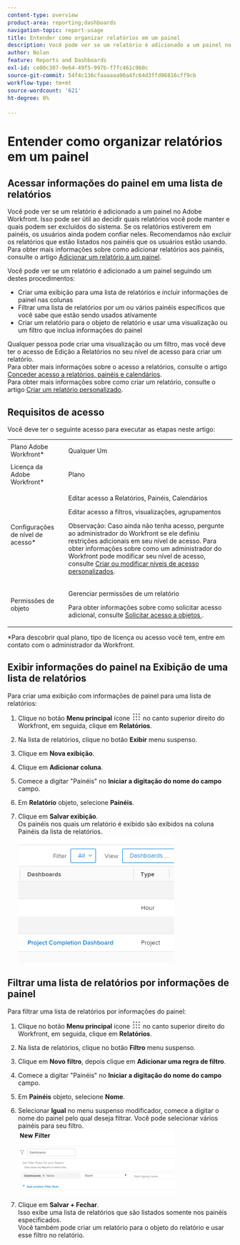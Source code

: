 ```yaml
---
content-type: overview
product-area: reporting;dashboards
navigation-topic: report-usage
title: Entender como organizar relatórios em um painel
description: Você pode ver se um relatório é adicionado a um painel no Adobe Workfront. Isso pode ser útil ao decidir quais relatórios você pode manter e quais podem ser excluídos do sistema. Se os relatórios estiverem em painéis, os usuários ainda podem confiar neles. Recomendamos não excluir os relatórios que estão listados nos painéis que os usuários estão usando. Para obter mais informações sobre como adicionar relatórios a painéis, consulte o artigo Adicionar um relatório a um painel.
author: Nolan
feature: Reports and Dashboards
exl-id: ce00c307-9e64-49f5-997b-f7fc461c960c
source-git-commit: 54f4c136cfaaaaaa90a4fc64d3ffd06816cff9cb
workflow-type: tm+mt
source-wordcount: '621'
ht-degree: 0%

---
```


# Entender como organizar relatórios em um painel

## Acessar informações do painel em uma lista de relatórios

Você pode ver se um relatório é adicionado a um painel no Adobe Workfront. Isso pode ser útil ao decidir quais relatórios você pode manter e quais podem ser excluídos do sistema. Se os relatórios estiverem em painéis, os usuários ainda podem confiar neles. Recomendamos não excluir os relatórios que estão listados nos painéis que os usuários estão usando.\
Para obter mais informações sobre como adicionar relatórios aos painéis, consulte o artigo [Adicionar um relatório a um painel](../../../reports-and-dashboards/dashboards/creating-and-managing-dashboards/add-report-dashboard.md).

Você pode ver se um relatório é adicionado a um painel seguindo um destes procedimentos:

* Criar uma exibição para uma lista de relatórios e incluir informações de painel nas colunas
* Filtrar uma lista de relatórios por um ou vários painéis específicos que você sabe que estão sendo usados ativamente
* Criar um relatório para o objeto de relatório e usar uma visualização ou um filtro que inclua informações do painel

Qualquer pessoa pode criar uma visualização ou um filtro, mas você deve ter o acesso de Edição a Relatórios no seu nível de acesso para criar um relatório.\
Para obter mais informações sobre o acesso a relatórios, consulte o artigo [Conceder acesso a relatórios, painéis e calendários](../../../administration-and-setup/add-users/configure-and-grant-access/grant-access-reports-dashboards-calendars.md).\
Para obter mais informações sobre como criar um relatório, consulte o artigo [Criar um relatório personalizado](../../../reports-and-dashboards/reports/creating-and-managing-reports/create-custom-report.md).

## Requisitos de acesso

Você deve ter o seguinte acesso para executar as etapas neste artigo:

<table style="table-layout:auto"> 
 <col> 
 <col> 
 <tbody> 
  <tr> 
   <td role="rowheader">Plano Adobe Workfront*</td> 
   <td> <p>Qualquer Um</p> </td> 
  </tr> 
  <tr> 
   <td role="rowheader">Licença da Adobe Workfront*</td> 
   <td> <p>Plano </p> </td> 
  </tr> 
  <tr> 
   <td role="rowheader">Configurações de nível de acesso*</td> 
   <td> <p>Editar acesso a Relatórios, Painéis, Calendários</p> <p>Editar acesso a filtros, visualizações, agrupamentos</p> <p>Observação: Caso ainda não tenha acesso, pergunte ao administrador do Workfront se ele definiu restrições adicionais em seu nível de acesso. Para obter informações sobre como um administrador do Workfront pode modificar seu nível de acesso, consulte <a href="../../../administration-and-setup/add-users/configure-and-grant-access/create-modify-access-levels.md" class="MCXref xref">Criar ou modificar níveis de acesso personalizados</a>.</p> </td> 
  </tr> 
  <tr> 
   <td role="rowheader">Permissões de objeto</td> 
   <td> <p>Gerenciar permissões de um relatório</p> <p>Para obter informações sobre como solicitar acesso adicional, consulte <a href="../../../workfront-basics/grant-and-request-access-to-objects/request-access.md" class="MCXref xref">Solicitar acesso a objetos </a>.</p> </td> 
  </tr> 
 </tbody> 
</table>

&#42;Para descobrir qual plano, tipo de licença ou acesso você tem, entre em contato com o administrador da Workfront.

## Exibir informações do painel na Exibição de uma lista de relatórios

Para criar uma exibição com informações de painel para uma lista de relatórios:

1. Clique no botão **Menu principal** ícone ![](assets/main-menu-icon.png) no canto superior direito do Workfront, em seguida, clique em **Relatórios**.

1. Na lista de relatórios, clique no botão **Exibir** menu suspenso.
1. Clique em **Nova exibição**.
1. Clique em **Adicionar coluna**.
1. Comece a digitar &quot;Painéis&quot; no **Iniciar a digitação do nome do campo** campo.
1. Em **Relatório** objeto, selecione **Painéis**.

1. Clique em **Salvar exibição**.\
   Os painéis nos quais um relatório é exibido são exibidos na coluna Painéis da lista de relatórios.\
   ![](assets/qs-dashboards-in-report-view.png)

## Filtrar uma lista de relatórios por informações de painel

Para filtrar uma lista de relatórios por informações do painel:

1. Clique no botão **Menu principal** ícone ![](assets/main-menu-icon.png) no canto superior direito do Workfront, em seguida, clique em **Relatórios**.

1. Na lista de relatórios, clique no botão **Filtro** menu suspenso.
1. Clique em **Novo filtro**, depois clique em **Adicionar uma regra de filtro**.

1. Comece a digitar &quot;Painéis&quot; no **Iniciar a digitação do nome do campo** campo.

1. Em **Painéis** objeto, selecione **Nome**.

1. Selecionar **Igual** no menu suspenso modificador, comece a digitar o nome do painel pelo qual deseja filtrar. Você pode selecionar vários painéis para seu filtro.\
   ![](assets/qs-dashboards-in-report-filters-350x143.png)

1. Clique em **Salvar + Fechar**.\
   Isso exibe uma lista de relatórios que são listados somente nos painéis especificados.\
   Você também pode criar um relatório para o objeto do relatório e usar esse filtro no relatório.
